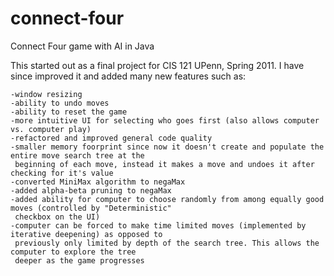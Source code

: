 connect-four
============

Connect Four game with AI in Java

This started out as a final project for CIS 121 UPenn, Spring 2011.
I have since improved it and added many new features such as:

	-window resizing
	-ability to undo moves
	-ability to reset the game
	-more intuitive UI for selecting who goes first (also allows computer vs. computer play)
	-refactored and improved general code quality
	-smaller memory foorprint since now it doesn't create and populate the entire move search tree at the
	 beginning of each move, instead it makes a move and undoes it after checking for it's value
	-converted MiniMax algorithm to negaMax
	-added alpha-beta pruning to negaMax
	-added ability for computer to choose randomly from among equally good moves (controlled by "Deterministic"
	 checkbox on the UI)
	-computer can be forced to make time limited moves (implemented by iterative deepening) as opposed to
	 previously only limited by depth of the search tree. This allows the computer to explore the tree
	 deeper as the game progresses
